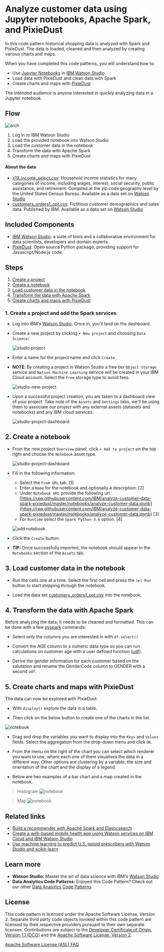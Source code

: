 # Analyze customer data using Jupyter notebooks, Apache Spark, and PixieDust

In this code pattern historical shopping data is analyzed with Spark and PixieDust. The data is loaded, cleaned and then analyzed by creating various charts and maps.

When you have completed this code patterns, you will understand how to:

* Use [Jupyter Notebooks](http://jupyter.org/) in [IBM Watson Studio](https://dataplatform.ibm.com/)
* Load data with PixieDust and clean data with Spark
* Create charts and maps with [PixieDust](https://github.com/pixiedust/pixiedust)

The intended audience is anyone interested in quickly analyzing data in a Jupyter notebook.

## Flow

![arch](doc/source/images/architecture.png)

1. Log in to IBM Watson Studio
1. Load the provided notebook into Watson Studio
1. Load the customer data in the notebook
1. Transform the data with Apache Spark
1. Create charts and maps with PixieDust

#### About the data

* [x19_income_select.csv](data/x19_income_select.csv): Household income statistics for many categories of income, including wages, interest, social security, public assistance, and retirement. Compiled at the zip code geography level by the United States Census Bureau. Available as a data set on [Watson Studio](https://dataplatform.cloud.ibm.com/exchange/public/entry/view/beb8c30a3f559e58716d983671b70337)
* [customers_orders1_opt.csv](data/customers_orders1_opt.csv): Fictitious customer demographics and sales data. Published by IBM. Available as a data set on [Watson Studio](https://dataplatform.cloud.ibm.com/exchange/public/entry/view/f8ccaf607372882403a37d9019b3abf4)

## Included Components

* [IBM Watson Studio](https://cloud.ibm.com/catalog/services/watson-studio): a suite of tools and a collaborative environment for data scientists, developers and domain experts
* [PixieDust](https://github.com/pixiedust/pixiedust): Open source Python package, providing support for Javascript/Node.js code.

## Steps

1. [Create a project](#1-create-a-project)
1. [Create a notebook](#2-create-the-notebook)
1. [Load customer data in the notebook](#3-load-customer-data)
1. [Transform the data with Apache Spark](#4-transform-data)
1. [Create charts and maps with PixieDust](#5-create-charts)

### 1. Create a project and add the Spark services

* Log into IBM's [Watson Studio](https://dataplatform.cloud.ibm.com). Once in, you'll land on the dashboard.

* Create a new project by clicking `+ New project` and choosing `Data Science`:

  ![studio project](https://raw.githubusercontent.com/IBM/pattern-utils/master/watson-studio/new-project-data-science.png)

* Enter a name for the project name and click `Create`.

* **NOTE**: By creating a project in Watson Studio a free tier `Object Storage` service and `Watson Machine Learning` service will be created in your IBM Cloud account. Select the `Free` storage type to avoid fees.

  ![studio-new-project](https://raw.githubusercontent.com/IBM/pattern-utils/master/watson-studio/new-project-data-science-name.png)

* Upon a successful project creation, you are taken to a dashboard view of your project. Take note of the `Assets` and `Settings` tabs, we'll be using them to associate our project with any external assets (datasets and notebooks) and any IBM cloud services.

  ![studio-project-dashboard](https://raw.githubusercontent.com/IBM/pattern-utils/master/watson-studio/overview-empty.png)

## 2. Create a notebook

* From the new project `Overview` panel, click `+ Add to project` on the top right and choose the `Notebook` asset type.

  ![studio-project-dashboard](https://raw.githubusercontent.com/IBM/pattern-utils/master/watson-studio/add-assets-notebook.png)

* Fill in the following information:

  * Select the `From URL` tab. [1]
  * Enter a `Name` for the notebook and optionally a description. [2]
  * Under `Notebook URL` provide the following url: [https://raw.githubusercontent.com/IBM/analyze-customer-data-spark-pixiedust/master/notebooks/analyze-customer-data.ipynb](https://raw.githubusercontent.com/IBM/analyze-customer-data-spark-pixiedust/master/notebooks/analyze-customer-data.ipynb) [3]
  * For `Runtime` select the `Spark Python 3.6` option. [4]

  ![add notebook](https://github.com/IBM/pattern-utils/raw/master/watson-studio/notebook-create-url-spark-py36.png)

* Click the `Create` button.

* **TIP:** Once successfully imported, the notebook should appear in the `Notebooks` section of the `Assets` tab.

## 3. Load customer data in the notebook

* Run the cells one at a time. Select the first cell and press the `(►) Run` button to start stepping through the notebook.

* Load the data set [customers_orders1_opt.csv](data/customers_orders1_opt.csv) into the notebook.

## 4. Transform the data with Apache Spark

Before analyzing the data, it needs to be cleaned and formatted. This can be done with a few [pyspark](https://spark.apache.org/docs/latest/api/python/index.html) commands:

* Select only the columns you are interested in with `df.select()`

* Convert the AGE column to a numeric data type so you can run calculations on customer age with a user defined function ([udf](https://spark.apache.org/docs/latest/api/python/pyspark.sql.html?highlight=udf#pyspark.sql.functions.udf)).

* Derive the gender information for each customer based on the salutation and rename the GenderCode column to GENDER with a second `udf`.

## 5. Create charts and maps with PixieDust

The data can now be explored with PixieDust:

* With `display()` explore the data in a table.

* Then click on the below button to create one of the charts in the list.

![notebook](doc/source/images/display.png)

* Drag and drop the variables you want to display into the `Keys` and `Values` fields. Select the aggregation from the drop-down menu and click `OK`.

* From the menu on the right of the chart you can select which renderer you want to use, where each one of them visualises the data in a different way. Other options are clustering by a variable, the size and orientation of the chart and the display of a legend.

* Below are two examples of a bar chart and a map created in the notebook.

> Histogram
> ![notebook](doc/source/images/chart_histogram.png)

> Map
> ![notebook](doc/source/images/chart_map.png)

## Related links

* [Build a recommender with Apache Spark and Elasticsearch](https://developer.ibm.com/code/patterns/build-a-recommender-with-apache-spark-and-elasticsearch/)
* [Create a web-based mobile health app using Watson services on IBM Cloud and IBM Watson Studio](https://developer.ibm.com/code/patterns/develop-web-based-mobile-health-app-uses-machine-learning/)
* [Use machine learning to predict U.S. opioid prescribers with Watson Studio and scikit-learn](https://developer.ibm.com/code/patterns/analyze-open-medical-data-sets-to-gain-insights/)

## Learn more

* **Watson Studio**: Master the art of data science with IBM's [Watson Studio](https://datascience.ibm.com/)
* **Data Analytics Code Patterns**: Enjoyed this Code Pattern? Check out our other [Data Analytics Code Patterns](https://developer.ibm.com/code/technologies/data-science/)

## License

This code pattern is licensed under the Apache Software License, Version 2.  Separate third party code objects invoked within this code pattern are licensed by their respective providers pursuant to their own separate licenses. Contributions are subject to the [Developer Certificate of Origin, Version 1.1 (DCO)](https://developercertificate.org/) and the [Apache Software License, Version 2](http://www.apache.org/licenses/LICENSE-2.0.txt).

[Apache Software License (ASL) FAQ](http://www.apache.org/foundation/license-faq.html#WhatDoesItMEAN)
